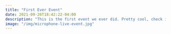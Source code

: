 ```yaml
---
title: "First Ever Event"
date: 2021-09-26T18:42:22-04:00
description: "This is the first event we ever did. Pretty cool, check it out."
image: "/img/microphone-live-event.jpg"
---
```


